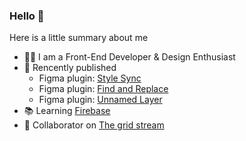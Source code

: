 ### Hello 👋

Here is a little summary about me 

- 👨‍💻 I am a Front-End Developer & Design Enthusiast
- 🚀 Rencently published
  - Figma plugin: [Style Sync](https://www.figma.com/community/plugin/1134483555861502888/Style-Sync)
  - Figma plugin: [Find and Replace](https://www.figma.com/community/plugin/1137017289649153305/Find-and-Replace)
  - Figma plugin: [Unnamed Layer](https://www.figma.com/community/plugin/1124877766066983898/Unnamed-Layer)
- 📚 Learning [Firebase](https://firebase.google.com)
- 🤝 Collaborator on [The grid stream](https://thegridstream.com/)
